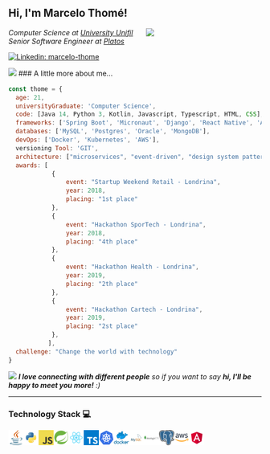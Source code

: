 

<h2> Hi, I'm Marcelo Thomé!</h2>
<img align='right' src="https://media.giphy.com/media/M9gbBd9nbDrOTu1Mqx/giphy.gif" width="230">
<p><em>Computer Science at <a href="https://www.unifil.br/">University Unifil</a>
</br>Senior Software Engineer at <a href="http://www.platosedu.com.br/">Platos</a>
  
</em></p>

[![Linkedin: marcelo-thome](https://img.shields.io/badge/-thome-blue?style=flat-square&logo=Linkedin&logoColor=white&link=https://www.linkedin.com/in/marcelo-thom%C3%A9-2a4ab314b/)](https://www.linkedin.com/in/marcelo-thom%C3%A9-2a4ab314b/)


<img src="https://media.giphy.com/media/9rhNJScGSlneHpLtnz/giphy.gif" width="300">
### A little more about me...  

```javascript
const thome = {
  age: 21,
  universityGraduate: 'Computer Science',
  code: [Java 14, Python 3, Kotlin, Javascript, Typescript, HTML, CSS],
  frameworks: ['Spring Boot', 'Micronaut', 'Django', 'React Native', 'AngularJS', 'VueJS', 'ReactJS', 'Redux', 'Node'],
  databases: ['MySQL', 'Postgres', 'Oracle', 'MongoDB'],
  devOps: ['Docker', 'Kubernetes', 'AWS'],
  versioning Tool: 'GIT',
  architecture: ["microservices", "event-driven", "design system pattern"],
  awards: [
            {
                event: "Startup Weekend Retail - Londrina",
                year: 2018,
                placing: "1st place"
            },
            {
                event: "Hackathon SporTech - Londrina",
                year: 2018,
                placing: "4th place"
            },
            {
                event: "Hackathon Health - Londrina",
                year: 2019,
                placing: "2th place"
            },
            {
                event: "Hackathon Cartech - Londrina",
                year: 2019,
                placing: "2st place"
            },
           ],
  challenge: "Change the world with technology"
}
```

<img src="https://media.giphy.com/media/LnQjpWaON8nhr21vNW/giphy.gif" width="60"> <em><b>I love connecting with different people</b> so if you want to say <b>hi, I'll be happy to meet you more!</b> :)</em>

---



### Technology Stack 💻

<img align="left" alt="Java" width="30px" src="https://raw.githubusercontent.com/github/explore/80688e429a7d4ef2fca1e82350fe8e3517d3494d/topics/java/java.png" />
<img align="left" alt="Python" width="30px" src="https://raw.githubusercontent.com/github/explore/80688e429a7d4ef2fca1e82350fe8e3517d3494d/topics/python/python.png" />
<img align="left" alt="JavaScript" width="30px" src="https://raw.githubusercontent.com/github/explore/80688e429a7d4ef2fca1e82350fe8e3517d3494d/topics/javascript/javascript.png" />
<img align="left" alt="Spring Boot" width="30px" src="https://raw.githubusercontent.com/github/explore/80688e429a7d4ef2fca1e82350fe8e3517d3494d/topics/spring-boot/spring-boot.png" />
<img align="left" alt="React Native" width="30px" src="https://raw.githubusercontent.com/github/explore/80688e429a7d4ef2fca1e82350fe8e3517d3494d/topics/react/react.png" />
<img align="left" alt="Typescript" width="30px" src="https://raw.githubusercontent.com/github/explore/80688e429a7d4ef2fca1e82350fe8e3517d3494d/topics/typescript/typescript.png" />
<img align="left" alt="Kubernetes" width="30px" src="https://raw.githubusercontent.com/github/explore/80688e429a7d4ef2fca1e82350fe8e3517d3494d/topics/kubernetes/kubernetes.png" />
<img align="left" alt="Docker" width="30px" src="https://raw.githubusercontent.com/github/explore/80688e429a7d4ef2fca1e82350fe8e3517d3494d/topics/docker/docker.png" />
<img align="left" alt="Mysql" width="30px" src="https://raw.githubusercontent.com/github/explore/80688e429a7d4ef2fca1e82350fe8e3517d3494d/topics/mysql/mysql.png" />
<img align="left" alt="MongoDB" width="30px" src="https://raw.githubusercontent.com/github/explore/80688e429a7d4ef2fca1e82350fe8e3517d3494d/topics/mongodb/mongodb.png" />
<img align="left" alt="Postgresql" width="30px" src="https://raw.githubusercontent.com/github/explore/80688e429a7d4ef2fca1e82350fe8e3517d3494d/topics/postgresql/postgresql.png" />
<img align="left" alt="AWS" width="30px" src="https://raw.githubusercontent.com/github/explore/fbceb94436312b6dacde68d122a5b9c7d11f9524/topics/aws/aws.png" />
<img align="left" alt="Angular" width="30px" src="https://raw.githubusercontent.com/github/explore/80688e429a7d4ef2fca1e82350fe8e3517d3494d/topics/angular/angular.png" />



